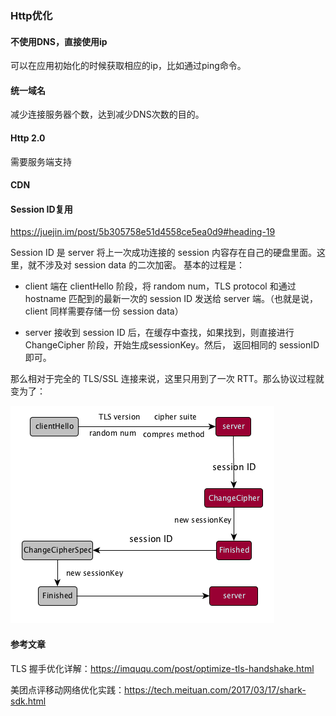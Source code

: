 ### Http优化

#### 不使用DNS，直接使用ip

可以在应用初始化的时候获取相应的ip，比如通过ping命令。

#### 统一域名

减少连接服务器个数，达到减少DNS次数的目的。

#### Http 2.0

需要服务端支持

#### CDN

#### Session ID复用

https://juejin.im/post/5b305758e51d4558ce5ea0d9#heading-19

Session ID 是 server 将上一次成功连接的 session 内容存在自己的硬盘里面。这里，就不涉及对 session data 的二次加密。
基本的过程是：

- client 端在 clientHello 阶段，将 random num，TLS protocol 和通过 hostname 匹配到的最新一次的 session ID 
发送给 server 端。（也就是说，client 同样需要存储一份 session data）

- server 接收到 session ID 后，在缓存中查找，如果找到，则直接进行 ChangeCipher 阶段，开始生成sessionKey。然后，
返回相同的 sessionID 即可。

那么相对于完全的 TLS/SSL 连接来说，这里只用到了一次 RTT。那么协议过程就变为了：

![session id](img/session_id.png)


#### 参考文章

TLS 握手优化详解：https://imququ.com/post/optimize-tls-handshake.html

美团点评移动网络优化实践：https://tech.meituan.com/2017/03/17/shark-sdk.html